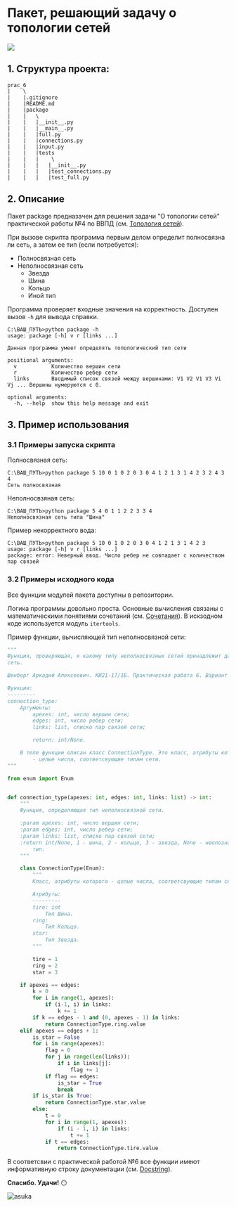 # **Пакет, решающий задачу о топологии сетей**
![](https://img.shields.io/github/watchers/shasoka/prac_6?style=social)
## **1. Структура проекта**:
```
prac_6
|    \
|    |.gitignore
|    |README.md
|    |package
|    |   \
|    |   |__init__.py
|    |   |__main__.py
|    |   |full.py
|    |   |connections.py
|    |   |input.py
|    |   |tests
|    |   |    \   
|    |   |   |__init__.py
|    |   |   |test_connections.py
|    |   |   |test_full.py
```
## **2. Описание**
Пакет package предназачен для решения задачи "О топологии сетей" практической работы №4 по ВВПД (см. [Топология сетей](https://ru.wikipedia.org/wiki/%D0%A1%D0%B5%D1%82%D0%B5%D0%B2%D0%B0%D1%8F_%D1%82%D0%BE%D0%BF%D0%BE%D0%BB%D0%BE%D0%B3%D0%B8%D1%8F)).

При вызове скрипта программа первым делом определит полносвязна ли сеть, а затем ее тип (если потребуется):

+ Полносвязная сеть
+ Неполносвязная сеть
  + Звезда
  + Шина
  + Кольцо
  + Иной тип 

Программа проверяет входные значения на корректность. Доступен вызов ```-h``` для вывода справки.
```
C:\ВАШ_ПУТЬ>python package -h
usage: package [-h] v r [links ...]

Данная программа умеет определять топологический тип сети

positional arguments:
  v           Количество вершин сети
  r           Количество ребер сети
  links       Вводимый список связей между вершинами: V1 V2 V1 V3 Vi Vj ... Вершины нумеруются с 0.

optional arguments:
  -h, --help  show this help message and exit
```
## **3. Пример использования**
### **3.1 Примеры запуска скрипта**
Полносвязная сеть:
```
C:\ВАШ_ПУТЬ>python package 5 10 0 1 0 2 0 3 0 4 1 2 1 3 1 4 2 3 2 4 3 4
Сеть полносвязная
```
Неполносвзяная сеть:
```
C:\ВАШ_ПУТЬ>python package 5 4 0 1 1 2 2 3 3 4
Неполносвязная сеть типа "Шина"
```
Пример некорректного вода:
```
C:\ВАШ_ПУТЬ>python package 5 10 0 1 0 2 0 3 0 4 1 2 1 3 1 4 2 3
usage: package [-h] v r [links ...]
package: error: Неверный ввод. Число ребер не совпадает с количеством пар связей
```
### **3.2 Примеры исходного кода**
Все функции модулей пакета доступны в репозитории. 

Логика программы довольно проста. Основные вычисления связаны с математическими понятиями сочетаний (см. [Сочетания](https://ru.wikipedia.org/wiki/%D0%A1%D0%BE%D1%87%D0%B5%D1%82%D0%B0%D0%BD%D0%B8%D0%B5)). В искзодном коде используется модуль ```itertools```.

Пример функции, вычисляющей тип неполносвязной сети:
```python
"""
Функция, проверяющая, к какому типу неполносвязных сетей принадлежит данная
сеть.

Шенберг Аркадий Алексеевич. КИ21-17/1Б. Практическая работа 6. Вариант 11.

Функции:
---------
connection_type:
    Аргументы:
        apexes: int, число вершин сети;
        edges: int, число ребер сети;
        links: list, списко пар связей сети;

        return: int/None.

    В теле функции описан класс ConnectionType. Это класс, атрибуты которого
        - целые числа, соответсвующие типам сети.
"""

from enum import Enum


def connection_type(apexes: int, edges: int, links: list) -> int:
    """
    Функция, определяющая тип неполносвязной сети.

    :param apexes: int, число вершин сети;
    :param edges: int, число ребер сети;
    :param links: list, списко пар связей сети;
    :return int/None, 1 - шина, 2 - кольцо, 3 - звезда, None - неопознанный
        тип.
    """

    class ConnectionType(Enum):
        """
        Класс, атрибуты которого - целые числа, соответсвующие типам сети.

        Атрибуты:
        ---------
        tire: int
            Тип Шина.
        ring:
            Тип Кольцо.
        star:
            Тип Звезда.
        """

        tire = 1
        ring = 2
        star = 3

    if apexes == edges:
        k = 0
        for i in range(1, apexes):
            if (i-1, i) in links:
                k += 1
        if k == edges - 1 and (0, apexes - 1) in links:
            return ConnectionType.ring.value
    elif apexes == edges + 1:
        is_star = False
        for i in range(apexes):
            flag = 0
            for j in range(len(links)):
                if i in links[j]:
                    flag += 1
            if flag == edges:
                is_star = True
                break
        if is_star is True:
            return ConnectionType.star.value
        else:
            t = 0
            for i in range(1, apexes):
                if (i - 1, i) in links:
                    t += 1
            if t == edges:
                return ConnectionType.tire.value
```
В соответсвии с практической работой №6 все функции имеют информативную строку документации (см. [Docstring](https://www.python.org/dev/peps/pep-0257/)).

**Спасибо. Удачи!** :no_mouth:


![asuka](https://en.memesrandom.com/wp-content/uploads/2021/02/cosplay-asuka-brasileira.jpg)